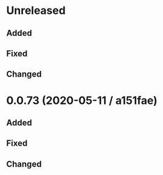 # Unreleased

## Added

## Fixed

## Changed

# 0.0.73 (2020-05-11 / a151fae)

## Added

## Fixed

## Changed